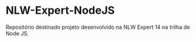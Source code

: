 # NLW-Expert-NodeJS
Repositório destinado projeto desenvolvido na NLW Expert 14 na trilha de Node JS.
